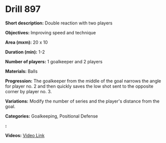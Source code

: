 # Drill 897

**Short description:**
Double reaction with two players

**Objectives:**
Improving speed and technique

**Area (mxm):**
20 x 10

**Duration (min):**
1-2

**Number of players:**
1 goalkeeper and 2 players

**Materials:**
Balls

**Progression:**
The goalkeeper from the middle of the goal narrows the angle for player no. 2 and then quickly saves the low shot sent to the opposite corner by player no. 3.

**Variations:**
Modify the number of series and the player's distance from the goal.

**Categories:**
Goalkeeping, Positional Defense

**:**


**Videos:**
[Video Link](https://www.youtube.com/embed/19hKRDjbIzU)

